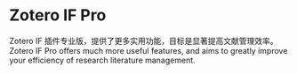 # Zotero IF Pro
Zotero IF 插件专业版，提供了更多实用功能，目标是显著提高文献管理效率。Zotero IF Pro offers much more useful features, and aims to greatly improve your efficiency of research literature management.
